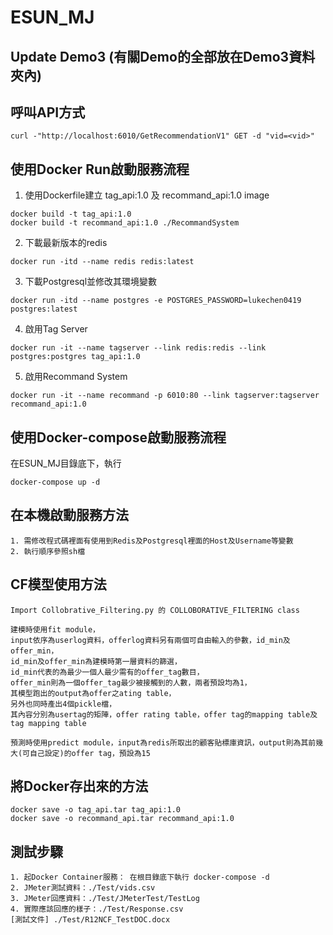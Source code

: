 # ESUN_MJ
## Update Demo3 (有關Demo的全部放在Demo3資料夾內)

## 呼叫API方式
```
curl -"http://localhost:6010/GetRecommendationV1" GET -d "vid=<vid>"
```
## 使用Docker Run啟動服務流程
1. 使用Dockerfile建立 tag_api:1.0 及 recommand_api:1.0 image
```
docker build -t tag_api:1.0 
docker build -t recommand_api:1.0 ./RecommandSystem
```
2. 下載最新版本的redis
```
docker run -itd --name redis redis:latest
```
3. 下載Postgresql並修改其環境變數
```
docker run -itd --name postgres -e POSTGRES_PASSWORD=lukechen0419 postgres:latest
```
4. 啟用Tag Server
```
docker run -it --name tagserver --link redis:redis --link postgres:postgres tag_api:1.0
```
5. 啟用Recommand System
```
docker run -it --name recommand -p 6010:80 --link tagserver:tagserver recommand_api:1.0
```
## 使用Docker-compose啟動服務流程
在ESUN_MJ目錄底下，執行
```
docker-compose up -d
```

## 在本機啟動服務方法
```
1. 需修改程式碼裡面有使用到Redis及Postgresql裡面的Host及Username等變數
2. 執行順序參照sh檔
```

## CF模型使用方法
```
Import Collobrative_Filtering.py 的 COLLOBORATIVE_FILTERING class
```
```
建模時使用fit module，
input依序為userlog資料，offerlog資料另有兩個可自由輸入的參數，id_min及offer_min，
id_min及offer_min為建模時第一層資料的篩選，
id_min代表的為最少一個人最少需有的offer_tag數目，
offer_min則為一個offer_tag最少被接觸到的人數，兩者預設均為1，
其模型跑出的output為offer之ating table，
另外也同時產出4個pickle檔，
其內容分別為usertag的矩陣，offer rating table，offer tag的mapping table及tag mapping table
```
```
預測時使用predict module，input為redis所取出的顧客貼標庫資訊，output則為其前幾大(可自己設定)的offer tag，預設為15
```

## 將Docker存出來的方法
```
docker save -o tag_api.tar tag_api:1.0 
docker save -o recommand_api.tar recommand_api:1.0 
```
## 測試步驟
```
1. 起Docker Container服務： 在根目錄底下執行 docker-compose -d
2. JMeter測試資料：./Test/vids.csv
3. JMeter回應資料：./Test/JMeterTest/TestLog
4. 實際應該回應的樣子：./Test/Response.csv
[測試文件] ./Test/R12NCF_TestDOC.docx
```